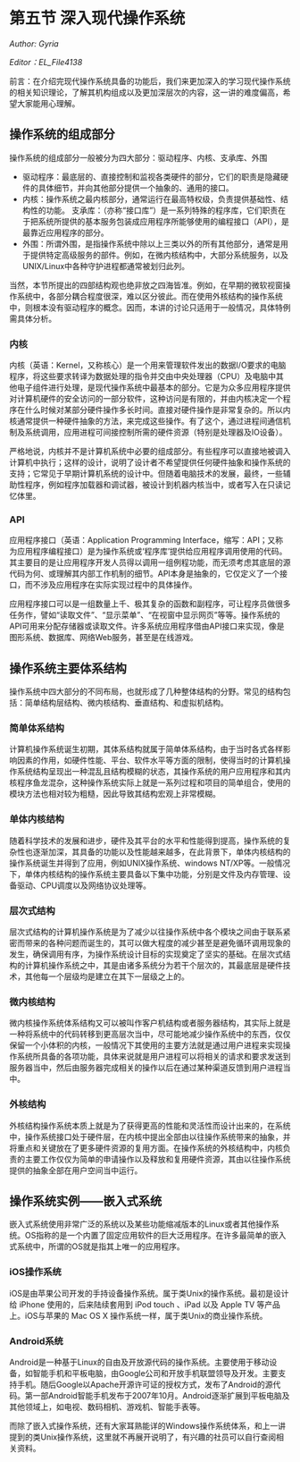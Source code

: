 # 第五节 深入现代操作系统

*Author: Gyria*

*Editor：EL_File4138*

前言：在介绍完现代操作系统具备的功能后，我们来更加深入的学习现代操作系统的相关知识理论，了解其机构组成以及更加深层次的内容，这一讲的难度偏高，希望大家能用心理解。


## 操作系统的组成部分

操作系统的组成部分一般被分为四大部分：驱动程序、内核、支承库、外围

- 驱动程序：最底层的、直接控制和监视各类硬件的部分，它们的职责是隐藏硬件的具体细节，并向其他部分提供一个抽象的、通用的接口。
- 内核：操作系统之最内核部分，通常运行在最高特权级，负责提供基础性、结构性的功能。
支承库：（亦称“接口库”）是一系列特殊的程序库，它们职责在于把系统所提供的基本服务包装成应用程序所能够使用的编程接口（API），是最靠近应用程序的部分。
- 外围：所谓外围，是指操作系统中除以上三类以外的所有其他部分，通常是用于提供特定高级服务的部件。例如，在微内核结构中，大部分系统服务，以及UNIX/Linux中各种守护进程都通常被划归此列。

当然，本节所提出的四部结构观也绝非放之四海皆准。例如，在早期的微软视窗操作系统中，各部分耦合程度很深，难以区分彼此。而在使用外核结构的操作系统中，则根本没有驱动程序的概念。因而，本讲的讨论只适用于一般情况，具体特例需具体分析。

### 内核

内核（英语：Kernel，又称核心）是一个用来管理软件发出的数据I/O要求的电脑程序，将这些要求转译为数据处理的指令并交由中央处理器（CPU）及电脑中其他电子组件进行处理，是现代操作系统中最基本的部分。它是为众多应用程序提供对计算机硬件的安全访问的一部分软件，这种访问是有限的，并由内核决定一个程序在什么时候对某部分硬件操作多长时间。直接对硬件操作是非常复杂的。所以内核通常提供一种硬件抽象的方法，来完成这些操作。有了这个，通过进程间通信机制及系统调用，应用进程可间接控制所需的硬件资源（特别是处理器及IO设备）。

严格地说，内核并不是计算机系统中必要的组成部分。有些程序可以直接地被调入计算机中执行；这样的设计，说明了设计者不希望提供任何硬件抽象和操作系统的支持；它常见于早期计算机系统的设计中。但随着电脑技术的发展，最终，一些辅助性程序，例如程序加载器和调试器，被设计到机器内核当中，或者写入在只读记忆体里。

### API

应用程序接口（英语：Application Programming Interface，缩写：API；又称为应用程序编程接口）是为操作系统或‘程序库’提供给应用程序调用使用的代码。其主要目的是让应用程序开发人员得以调用一组例程功能，而无须考虑其底层的源代码为何、或理解其内部工作机制的细节。API本身是抽象的，它仅定义了一个接口，而不涉及应用程序在实际实现过程中的具体操作。

应用程序接口可以是一组数量上千、极其复杂的函数和副程序，可让程序员做很多任务作，譬如“读取文件”、“显示菜单”、“在视窗中显示网页”等等。操作系统的API可用来分配存储器或读取文件。许多系统应用程序借由API接口来实现，像是图形系统、数据库、网络Web服务，甚至是在线游戏。

## 操作系统主要体系结构

操作系统中四大部分的不同布局，也就形成了几种整体结构的分野。常见的结构包括：简单结构层结构、微内核结构、垂直结构、和虚拟机结构。

### 简单体系结构

计算机操作系统诞生初期，其体系结构就属于简单体系结构，由于当时各式各样影响因素的作用，如硬件性能、平台、软件水平等方面的限制，使得当时的计算机操作系统结构呈现出一种混乱且结构模糊的状态，其操作系统的用户应用程序和其内核程序鱼龙混杂，这种操作系统实际上就是一系列过程和项目的简单组合，使用的模块方法也相对较为粗糙，因此导致其结构宏观上非常模糊。

### 单体内核结构

随着科学技术的发展和进步，硬件及其平台的水平和性能得到提高，操作系统的复杂性也逐渐加深，其具备的功能以及性能越来越多，在此背景下，单体内核结构的操作系统诞生并得到了应用，例如UNIX操作系统、windows NT/XP等。一般情况下，单体内核结构的操作系统主要具备以下集中功能，分别是文件及内存管理、设备驱动、CPU调度以及网络协议处理等。

### 层次式结构

层次式结构的计算机操作系统是为了减少以往操作系统中各个模块之间由于联系紧密而带来的各种问题而诞生的，其可以做大程度的减少甚至是避免循环调用现象的发生，确保调用有序，为操作系统设计目标的实现奠定了坚实的基础。在层次式结构的计算机操作系统之中，其是由诸多系统分为若干个层次的，其最底层是硬件技术，其他每一个层级均是建立在其下一层级之上的。

### 微内核结构

微内核操作系统体系结构又可以被叫作客户机结构或者服务器结构，其实际上就是一种将系统中的代码转移到更高层次当中，尽可能地减少操作系统中的东西，仅仅保留一个小体积的内核，一般情况下其使用的主要方法就是通过用户进程来实现操作系统所具备的各项功能，具体来说就是用户进程可以将相关的请求和要求发送到服务器当中，然后由服务器完成相关的操作以后在通过某种渠道反馈到用户进程当中。

### 外核结构

外核结构操作系统本质上就是为了获得更高的性能和灵活性而设计出来的，在系统中，操作系统接口处于硬件层，在内核中提出全部由以往操作系统带来的抽象，并将重点和关键放在了更多硬件资源的复用方面。在操作系统的外核结构中，内核负责的主要工作仅仅为简单的申请操作以及释放和复用硬件资源，其由以往操作系统提供的抽象全部在用户空间当中运行。

## 操作系统实例——嵌入式系统

嵌入式系统使用非常广泛的系统以及某些功能缩减版本的Linux或者其他操作系统。OS指称的是一个内置了固定应用软件的巨大泛用程序。在许多最简单的嵌入式系统中，所谓的OS就是指其上唯一的应用程序。

### iOS操作系统

iOS是由苹果公司开发的手持设备操作系统。属于类Unix的操作系统。最初是设计给 iPhone 使用的，后来陆续套用到 iPod touch 、iPad 以及 Apple TV 等产品上。iOS与苹果的 Mac OS X 操作系统一样，属于类Unix的商业操作系统。

### Android系统

Android是一种基于Linux的自由及开放源代码的操作系统。主要使用于移动设备，如智能手机和平板电脑，由Google公司和开放手机联盟领导及开发。主要支持手机。随后Google以Apache开源许可证的授权方式，发布了Android的源代码。第一部Android智能手机发布于2007年10月。Android逐渐扩展到平板电脑及其他领域上，如电视、数码相机、游戏机、智能手表等。

而除了嵌入式操作系统，还有大家耳熟能详的Windows操作系统体系，和上一讲提到的类Unix操作系统，这里就不再展开说明了，有兴趣的社员可以自行查阅相关资料。